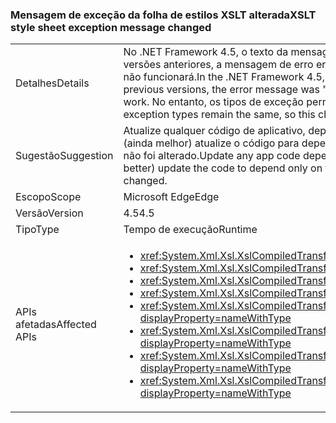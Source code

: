 ### <a name="xslt-style-sheet-exception-message-changed"></a><span data-ttu-id="9ac98-101">Mensagem de exceção da folha de estilos XSLT alterada</span><span class="sxs-lookup"><span data-stu-id="9ac98-101">XSLT style sheet exception message changed</span></span>

|   |   |
|---|---|
|<span data-ttu-id="9ac98-102">Detalhes</span><span class="sxs-lookup"><span data-stu-id="9ac98-102">Details</span></span>|<span data-ttu-id="9ac98-103">No .NET Framework 4.5, o texto da mensagem de erro quando um arquivo XSLT é muito complexo é &quot;A folha de estilos é muito complexa&quot;. Nas versões anteriores, a mensagem de erro era &quot;Erro de compilação de XSLT&quot;. O código do aplicativo que depende do texto da mensagem de erro não funcionará.</span><span class="sxs-lookup"><span data-stu-id="9ac98-103">In the .NET Framework 4.5, the text of the error message when an XSLT file is too complex is &quot;The style sheet is too complex.&quot; In previous versions, the error message was &quot;XSLT compile error.&quot; Application code that depends on the text of the error message will no longer work.</span></span> <span data-ttu-id="9ac98-104">No entanto, os tipos de exceção permanecem os mesmos, de modo que essa modificação não deve ter um impacto real.</span><span class="sxs-lookup"><span data-stu-id="9ac98-104">However, the exception types remain the same, so this change should have no real impact.</span></span>|
|<span data-ttu-id="9ac98-105">Sugestão</span><span class="sxs-lookup"><span data-stu-id="9ac98-105">Suggestion</span></span>|<span data-ttu-id="9ac98-106">Atualize qualquer código de aplicativo, dependendo da mensagem de exceção dessa condição de erro, para esperar a nova mensagem ou (ainda melhor) atualize o código para depender somente do tipo de exceção (<xref:System.Xml.Xsl.XsltException?displayProperty=name>), que não foi alterado.</span><span class="sxs-lookup"><span data-stu-id="9ac98-106">Update any app code depending on the exception message from this error condition to expect the new message, or (even better) update the code to depend only on the exception type (<xref:System.Xml.Xsl.XsltException?displayProperty=name>), which has not changed.</span></span>|
|<span data-ttu-id="9ac98-107">Escopo</span><span class="sxs-lookup"><span data-stu-id="9ac98-107">Scope</span></span>|<span data-ttu-id="9ac98-108">Microsoft Edge</span><span class="sxs-lookup"><span data-stu-id="9ac98-108">Edge</span></span>|
|<span data-ttu-id="9ac98-109">Versão</span><span class="sxs-lookup"><span data-stu-id="9ac98-109">Version</span></span>|<span data-ttu-id="9ac98-110">4.5</span><span class="sxs-lookup"><span data-stu-id="9ac98-110">4.5</span></span>|
|<span data-ttu-id="9ac98-111">Tipo</span><span class="sxs-lookup"><span data-stu-id="9ac98-111">Type</span></span>|<span data-ttu-id="9ac98-112">Tempo de execução</span><span class="sxs-lookup"><span data-stu-id="9ac98-112">Runtime</span></span>|
|<span data-ttu-id="9ac98-113">APIs afetadas</span><span class="sxs-lookup"><span data-stu-id="9ac98-113">Affected APIs</span></span>|<ul><li><xref:System.Xml.Xsl.XslCompiledTransform.Load(System.String)?displayProperty=nameWithType></li><li><xref:System.Xml.Xsl.XslCompiledTransform.Load(System.Type)?displayProperty=nameWithType></li><li><xref:System.Xml.Xsl.XslCompiledTransform.Load(System.Xml.XmlReader)?displayProperty=nameWithType></li><li><xref:System.Xml.Xsl.XslCompiledTransform.Load(System.Xml.XPath.IXPathNavigable)?displayProperty=nameWithType></li><li><xref:System.Xml.Xsl.XslCompiledTransform.Load(System.Reflection.MethodInfo,System.Byte[],System.Type[])?displayProperty=nameWithType></li><li><xref:System.Xml.Xsl.XslCompiledTransform.Load(System.String,System.Xml.Xsl.XsltSettings,System.Xml.XmlResolver)?displayProperty=nameWithType></li><li><xref:System.Xml.Xsl.XslCompiledTransform.Load(System.Xml.XmlReader,System.Xml.Xsl.XsltSettings,System.Xml.XmlResolver)?displayProperty=nameWithType></li><li><xref:System.Xml.Xsl.XslCompiledTransform.Load(System.Xml.XPath.IXPathNavigable,System.Xml.Xsl.XsltSettings,System.Xml.XmlResolver)?displayProperty=nameWithType></li></ul>|

